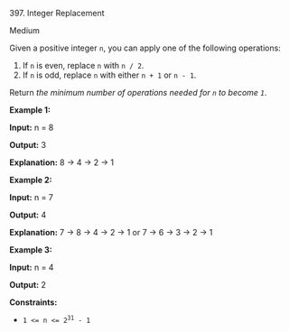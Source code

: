 397\. Integer Replacement

Medium

Given a positive integer `n`, you can apply one of the following operations:

1.  If `n` is even, replace `n` with `n / 2`.
2.  If `n` is odd, replace `n` with either `n + 1` or `n - 1`.

Return _the minimum number of operations needed for `n` to become `1`_.

**Example 1:**

**Input:** n = 8

**Output:** 3

**Explanation:** 8 -> 4 -> 2 -> 1

**Example 2:**

**Input:** n = 7

**Output:** 4

**Explanation:** 7 -> 8 -> 4 -> 2 -> 1 or 7 -> 6 -> 3 -> 2 -> 1

**Example 3:**

**Input:** n = 4

**Output:** 2

**Constraints:**

*   <code>1 <= n <= 2<sup>31</sup> - 1</code>